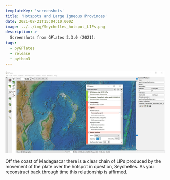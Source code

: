 ```yaml
---
templateKey: 'screenshots'
title: 'Hotspots and Large Igneous Provinces'
date: 2021-08-21T15:04:10.000Z
image: ../../img/Seychelles_hotspot_LIPs.png
description: >-
  Screenshots from GPlates 2.3.0 (2021):
tags:
  - pyGPlates
  - release
  - python3
---
```

![Hotspots and Large Igneous Provinces](../../img/Seychelles_hotspot_LIPs.png)

Off the coast of Madagascar there is a clear chain of LIPs produced by the movement of the plate over the hotspot in question, Seychelles. As you reconstruct back through time this relationship is affirmed. 
